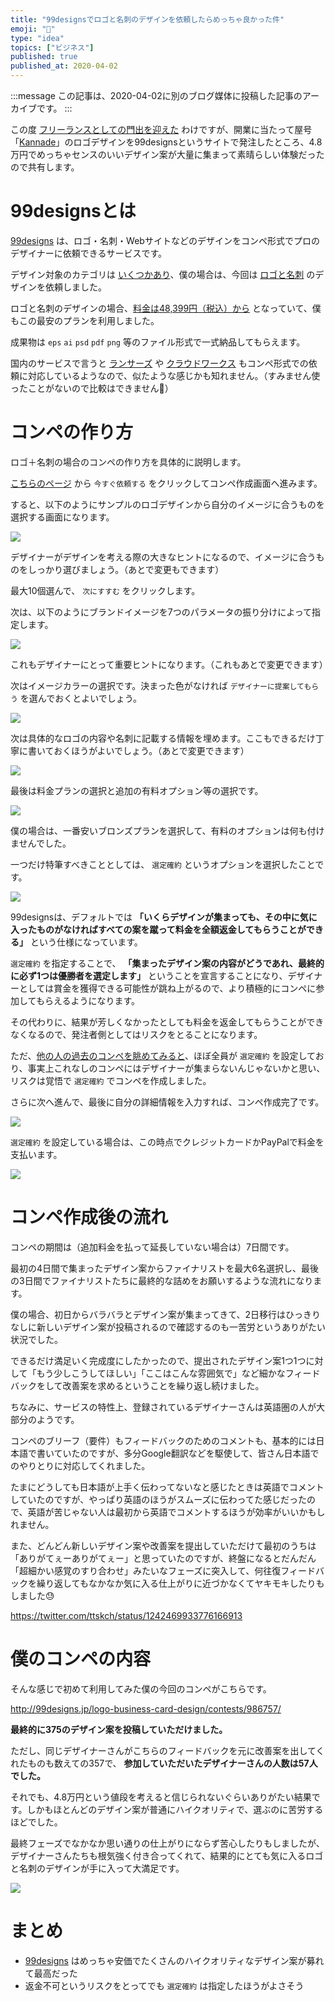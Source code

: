 ```yaml
---
title: "99designsでロゴと名刺のデザインを依頼したらめっちゃ良かった件"
emoji: "📝"
type: "idea"
topics: ["ビジネス"]
published: true
published_at: 2020-04-02
---
```


:::message
この記事は、2020-04-02に別のブログ媒体に投稿した記事のアーカイブです。
:::

この度 [フリーランスとしての門出を迎えた](https://blog.ttskch.com/thank-you-quartet-communications/) わけですが、開業に当たって屋号「[Kannade](https://kannade.jp/)」のロゴデザインを99designsというサイトで発注したところ、4.8万円でめっちゃセンスのいいデザイン案が大量に集まって素晴らしい体験だったので共有します。

# 99designsとは

[99designs](https://99designs.jp/) は、ロゴ・名刺・Webサイトなどのデザインをコンペ形式でプロのデザイナーに依頼できるサービスです。

デザイン対象のカテゴリは [いくつかあり](https://99designs.jp/categories)、僕の場合は、今回は [ロゴと名刺](https://99designs.jp/logo-business-card-design) のデザインを依頼しました。

ロゴと名刺のデザインの場合、[料金は48,399円（税込）から](https://99designs.jp/logo-business-card-design#pricing) となっていて、僕もこの最安のプランを利用しました。

成果物は `eps` `ai` `psd` `pdf` `png` 等のファイル形式で一式納品してもらえます。

国内のサービスで言うと [ランサーズ](https://www.lancers.jp/faq/C1004/170) や [クラウドワークス](https://crowdworks.jp/pages/guides/employer/project) もコンペ形式での依頼に対応しているようなので、似たような感じかも知れません。（すみません使ったことがないので比較はできません💨）

# コンペの作り方

ロゴ＋名刺の場合のコンペの作り方を具体的に説明します。

[こちらのページ](https://99designs.jp/logo-business-card-design) から `今すぐ依頼する` をクリックしてコンペ作成画面へ進みます。

すると、以下のようにサンプルのロゴデザインから自分のイメージに合うものを選択する画面になります。

![](https://tva1.sinaimg.cn/large/00831rSTgy1gdf85ihbp8j30yx0u0qv5.jpg)

デザイナーがデザインを考える際の大きなヒントになるので、イメージに合うものをしっかり選びましょう。（あとで変更もできます）

最大10個選んで、 `次にすすむ` をクリックします。

次は、以下のようにブランドイメージを7つのパラメータの振り分けによって指定します。

![](https://tva1.sinaimg.cn/large/00831rSTgy1gdf89d2xitj30u014579p.jpg)

これもデザイナーにとって重要ヒントになります。（これもあとで変更できます）

次はイメージカラーの選択です。決まった色がなければ `デザイナーに提案してもらう` を選んでおくとよいでしょう。

![](https://tva1.sinaimg.cn/large/00831rSTgy1gdf8e3uuy9j30u013wahd.jpg)

次は具体的なロゴの内容や名刺に記載する情報を埋めます。ここもできるだけ丁寧に書いておくほうがよいでしょう。（あとで変更できます）

![](https://tva1.sinaimg.cn/large/00831rSTgy1gdf8f7jbohj30u014j12q.jpg)

最後は料金プランの選択と追加の有料オプション等の選択です。

![](https://tva1.sinaimg.cn/large/00831rSTgy1gdf8hhsvozj30u00wqakb.jpg)

僕の場合は、一番安いブロンズプランを選択して、有料のオプションは何も付けませんでした。

一つだけ特筆すべきこととしては、 `選定確約` というオプションを選択したことです。

![](https://tva1.sinaimg.cn/large/00831rSTgy1gdf8jvlbh1j30zo0q6gq7.jpg)

99designsは、デフォルトでは **「いくらデザインが集まっても、その中に気に入ったものがなければすべての案を蹴って料金を全額返金してもらうことができる」** という仕様になっています。

`選定確約` を指定することで、 **「集まったデザイン案の内容がどうであれ、最終的に必ず1つは優勝者を選定します」** ということを宣言することになり、デザイナーとしては賞金を獲得できる可能性が跳ね上がるので、より積極的にコンペに参加してもらえるようになります。

その代わりに、結果が芳しくなかったとしても料金を返金してもらうことができなくなるので、発注者側としてはリスクをとることになります。

ただ、[他の人の過去のコンペを眺めてみると](https://99designs.jp/logo/contests?sort=start-date%3Adesc&status=won&entry-level=1&mid-level=0&top-level=0&language=ja&dir=desc&order=start-date)、ほぼ全員が `選定確約` を設定しており、事実上これなしのコンペにはデザイナーが集まらないんじゃないかと思い、リスクは覚悟で `選定確約` でコンペを作成しました。

さらに次へ進んで、最後に自分の詳細情報を入力すれば、コンペ作成完了です。

![](https://tva1.sinaimg.cn/large/00831rSTgy1gdf8tl6nblj30u013rq7n.jpg)

`選定確約` を設定している場合は、この時点でクレジットカードかPayPalで料金を支払います。

![](https://tva1.sinaimg.cn/large/00831rSTgy1gdf8vmbdgkj30km0oejsy.jpg)

# コンペ作成後の流れ

コンペの期間は（追加料金を払って延長していない場合は）7日間です。

最初の4日間で集まったデザイン案からファイナリストを最大6名選択し、最後の3日間でファイナリストたちに最終的な詰めをお願いするような流れになります。

僕の場合、初日からバラバラとデザイン案が集まってきて、2日移行はひっきりなしに新しいデザイン案が投稿されるので確認するのも一苦労というありがたい状況でした。

できるだけ満足いく完成度にしたかったので、提出されたデザイン案1つ1つに対して「もう少しこうしてほしい」「ここはこんな雰囲気で」など細かなフィードバックをして改善案を求めるということを繰り返し続けました。

ちなみに、サービスの特性上、登録されているデザイナーさんは英語圏の人が大部分のようです。

コンペのブリーフ（要件）もフィードバックのためのコメントも、基本的には日本語で書いていたのですが、多分Google翻訳などを駆使して、皆さん日本語でのやりとりに対応してくれました。

たまにどうしても日本語が上手く伝わってないなと感じたときは英語でコメントしていたのですが、やっぱり英語のほうがスムーズに伝わってた感じだったので、英語が苦じゃない人は最初から英語でコメントするほうが効率がいいかもしれません。

また、どんどん新しいデザイン案や改善案を提出していただけて最初のうちは「ありがてぇーありがてぇー」と思っていたのですが、終盤になるとだんだん「超細かい感覚のすり合わせ」みたいなフェーズに突入して、何往復フィードバックを繰り返してもなかなか気に入る仕上がりに近づかなくてヤキモキしたりもしました😓

https://twitter.com/ttskch/status/1242469933776166913

# 僕のコンペの内容

そんな感じで初めて利用してみた僕の今回のコンペがこちらです。

<http://99designs.jp/logo-business-card-design/contests/986757/>

**最終的に375のデザイン案を投稿していただけました。**

ただし、同じデザイナーさんがこちらのフィードバックを元に改善案を出してくれたものも数えての357で、 **参加していただいたデザイナーさんの人数は57人でした。**

それでも、4.8万円という値段を考えると信じられないぐらいありがたい結果です。しかもほとんどのデザイン案が普通にハイクオリティで、選ぶのに苦労するほどでした。

最終フェーズでなかなか思い通りの仕上がりにならず苦心したりもしましたが、デザイナーさんたちも根気強く付き合ってくれて、結果的にとても気に入るロゴと名刺のデザインが手に入って大満足です。

![](https://tva1.sinaimg.cn/large/00831rSTgy1gdf9ke16toj31jk0ny7a1.jpg)

# まとめ

* [99designs](https://99designs.jp/) はめっちゃ安価でたくさんのハイクオリティなデザイン案が募れて最高だった
* 返金不可というリスクをとってでも `選定確約` は指定したほうがよさそう
